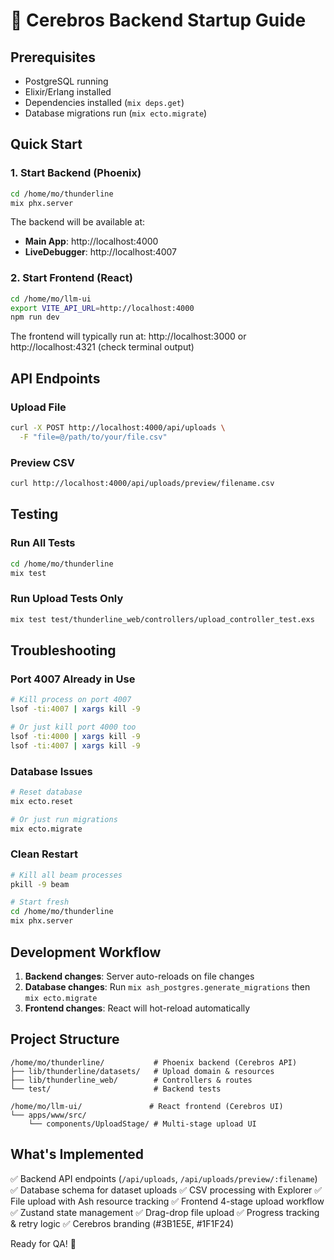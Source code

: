 # 🚀 Cerebros Backend Startup Guide

## Prerequisites
- PostgreSQL running
- Elixir/Erlang installed
- Dependencies installed (`mix deps.get`)
- Database migrations run (`mix ecto.migrate`)

## Quick Start

### 1. Start Backend (Phoenix)
```bash
cd /home/mo/thunderline
mix phx.server
```

The backend will be available at:
- **Main App**: http://localhost:4000
- **LiveDebugger**: http://localhost:4007

### 2. Start Frontend (React)
```bash
cd /home/mo/llm-ui
export VITE_API_URL=http://localhost:4000
npm run dev
```

The frontend will typically run at: http://localhost:3000 or http://localhost:4321 (check terminal output)

## API Endpoints

### Upload File
```bash
curl -X POST http://localhost:4000/api/uploads \
  -F "file=@/path/to/your/file.csv"
```

### Preview CSV
```bash
curl http://localhost:4000/api/uploads/preview/filename.csv
```

## Testing

### Run All Tests
```bash
cd /home/mo/thunderline
mix test
```

### Run Upload Tests Only
```bash
mix test test/thunderline_web/controllers/upload_controller_test.exs
```

## Troubleshooting

### Port 4007 Already in Use
```bash
# Kill process on port 4007
lsof -ti:4007 | xargs kill -9

# Or just kill port 4000 too
lsof -ti:4000 | xargs kill -9
lsof -ti:4007 | xargs kill -9
```

### Database Issues
```bash
# Reset database
mix ecto.reset

# Or just run migrations
mix ecto.migrate
```

### Clean Restart
```bash
# Kill all beam processes
pkill -9 beam

# Start fresh
cd /home/mo/thunderline
mix phx.server
```

## Development Workflow

1. **Backend changes**: Server auto-reloads on file changes
2. **Database changes**: Run `mix ash_postgres.generate_migrations` then `mix ecto.migrate`
3. **Frontend changes**: React will hot-reload automatically

## Project Structure

```
/home/mo/thunderline/           # Phoenix backend (Cerebros API)
├── lib/thunderline/datasets/   # Upload domain & resources
├── lib/thunderline_web/        # Controllers & routes
└── test/                       # Backend tests

/home/mo/llm-ui/               # React frontend (Cerebros UI)
└── apps/www/src/
    └── components/UploadStage/ # Multi-stage upload UI
```

## What's Implemented

✅ Backend API endpoints (`/api/uploads`, `/api/uploads/preview/:filename`)
✅ Database schema for dataset uploads
✅ CSV processing with Explorer
✅ File upload with Ash resource tracking
✅ Frontend 4-stage upload workflow
✅ Zustand state management
✅ Drag-drop file upload
✅ Progress tracking & retry logic
✅ Cerebros branding (#3B1E5E, #1F1F24)

Ready for QA! 🎉
